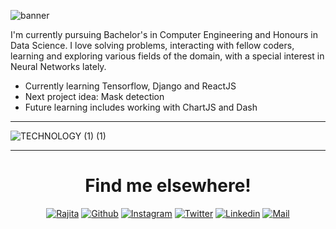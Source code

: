 ![banner](https://user-images.githubusercontent.com/68264150/125184770-2154fe00-e23e-11eb-9acf-493f945df293.gif)  

I'm currently pursuing Bachelor's in Computer Engineering and Honours in Data Science. I love solving problems, interacting with fellow coders, learning and exploring various fields of the domain, with a special interest in Neural Networks lately. 

<ul>
  <li> Currently learning Tensorflow, Django and ReactJS </li>
  <li> Next project idea: Mask detection </li>
  <li> Future learning includes working with ChartJS and Dash
</ul>

________________________________________________________________________________________________________________________________________________________________________________

![TECHNOLOGY (1) (1)](https://user-images.githubusercontent.com/68264150/125186926-9cbcac80-e24a-11eb-8840-87533090fab3.gif)

--------------------------------------------------------------------------------------------------------------------------------------------------------------------------------

<h1 align = "center">Find me elsewhere! </h1>

<!-- &nbsp; &nbsp; &nbsp; &nbsp; &nbsp; &nbsp; &nbsp; &nbsp; &nbsp; &nbsp; &nbsp; &nbsp; &nbsp; -->
<div align = "center">

[![Rajita](https://img.shields.io/badge/Portfolio-darkpink?style=flat-square)](https://portfolio-rajita.herokuapp.com/) 
[![Github](https://img.shields.io/badge/-@rajitaroy-black?style=flat-square&logo=github)](https://github.com/rajitaroy) 
[![Instagram](https://img.shields.io/badge/-@rajita._roy-lightgreen?style=flat-square&logo=instagram&logoColor=darkgreen)](https://www.instagram.com/rajita._roy) 
[![Twitter](https://img.shields.io/badge/@RajitaRoy1-darkgreen?style=flat-square&logo=twitter&logoColor=blue)](https://www.twitter.com/RajitaRoy1) 
[![Linkedin](https://img.shields.io/badge/@rajita_roy-lightblue?style=flat-square&logo=linkedin&logoColor=darkblue)](https://www.linkedin.com/in/rajita-roy/) 
[![Mail](https://img.shields.io/badge/-@royrajita6@gmail.com-pink?style=flat-square&logo=gmail&logoColor=red&link=www.gmail.com)](mailto:royrajita6@gmail.com) 
  
</div>

